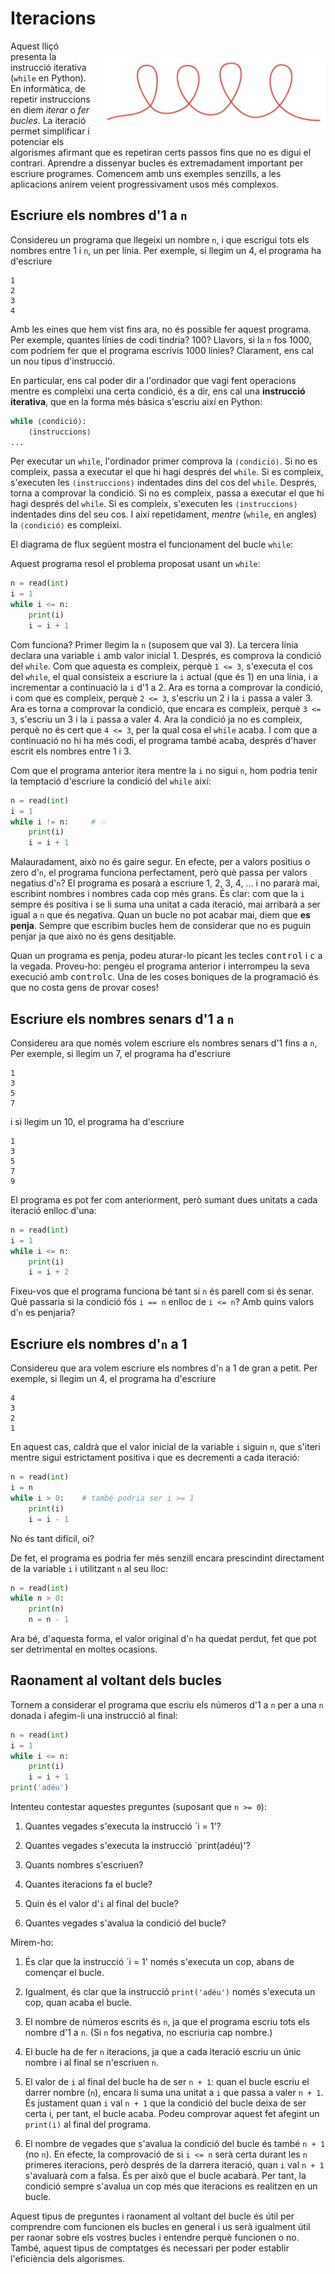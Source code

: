 
# Iteracions

<img src='./iteracions.png' style='height: 8em; float: right; margin: 2em 0 1em 1em;'/>

Aquest lliçó presenta la instrucció iterativa (`while` en Python). En informàtica, de
repetir instruccions en diem *iterar* o *fer bucles*. La iteració permet simplificar i
potenciar els algorismes afirmant que es repetiran certs passos fins que no es
digui el contrari. Aprendre a dissenyar bucles és extremadament important per
escriure programes. Comencem amb uns exemples senzills, a les aplicacions anirem veient progressivament usos més complexos.


## Escriure els nombres d'1 a `n`

Considereu un programa que llegeixi un nombre `n`, i que escrigui tots els nombres entre 1 i `n`, un per línia. Per exemple, si llegim un 4, el programa ha d'escriure

```text
1
2
3
4
```

Amb les eines que hem vist fins ara, no és possible fer aquest programa. Per exemple, quantes línies de codi tindria? 100? Llavors, si la `n` fos 1000, com podríem fer que el programa escrivís 1000 línies? Clarament, ens cal un nou tipus d'instrucció.

En particular, ens cal poder dir a l'ordinador que vagi fent operacions mentre es compleixi una certa condició, és a dir, ens cal una **instrucció iterativa**, que en la forma més bàsica s'escriu així en Python:

```python
while ⟨condició⟩:
    ⟨instruccions⟩
...
```

Per executar un `while`, l'ordinador primer comprova la `⟨condició⟩`.
Si no es compleix, passa a executar el que hi hagi després del `while`.
Si es compleix, s'executen les `⟨instruccions⟩` indentades dins del cos del `while`.
Després, torna a comprovar la condició.
Si no es compleix, passa a executar el que hi hagi després del `while`.
Si es compleix,  s'executen les `⟨instruccions⟩` indentades dins del seu cos.
I així repetidament, _mentre_ (`while`, en angles) la `⟨condició⟩`
es compleixi.

El diagrama de flux següent mostra el funcionament del bucle `while`:

<MyFlowChart src='flow-while.ts'/>

Aquest programa resol el problema proposat usant un `while`:

```python
n = read(int)
i = 1
while i <= n:
    print(i)
    i = i + 1
```

Com funciona?
Primer llegim la `n` (suposem que val 3).
La tercera línia
declara una variable `i` amb valor inicial 1.
Després, es comprova la condició del `while`.
Com que aquesta es compleix, perquè `1 <= 3`,
s'executa el cos del `while`,
el qual consisteix a escriure la `i` actual (que és 1) en una línia,
i a incrementar a continuació la `i` d'1 a 2.
Ara es torna a comprovar la condició,
i com que es compleix, perquè `2 <= 3`, s'escriu un 2 i la `i` passa a valer 3.
Ara es torna a comprovar la condició,
que encara es compleix, perquè `3 <= 3`, s'escriu un 3 i la `i` passa a valer 4.
Ara la condició ja no es compleix,
perquè no és cert que `4 <= 3`,
per la qual cosa el `while` acaba.
I com que a continuació no hi ha més codi, el programa també acaba,
després d'haver escrit els nombres entre 1 i 3.

Com que el programa anterior itera mentre la `i` no sigui `n`, hom podria tenir la temptació d'escriure la condició del `while` així:

```python
n = read(int)
i = 1
while i != n:     # 💥
    print(i)
    i = i + 1
```

Malauradament, això no és gaire segur. En efecte, per a valors positius o zero d'`n`, el programa funciona perfectament, però què passa per valors negatius d'`n`? El programa es posarà a escriure 1, 2, 3, 4, ... i no pararà mai, escribint nombres i nombres cada cop més grans. És clar: com que la `i` sempre és positiva i se li suma una unitat a cada iteració, mai arribarà a ser igual a `n` que és negativa. Quan un bucle no pot acabar mai, diem que **es penja**. Sempre que escribim bucles hem de considerar que no es puguin penjar ja que això no és gens desitjable.

Quan un programa es penja, podeu aturar-lo picant les tecles <kbd>control</kbd> i <kbd>c</kbd> a la vegada. Proveu-ho: pengeu el programa anterior i interrompeu la seva execució amb <kbd>control</kbd><kbd>c</kbd>. Una de les coses boniques de la programació és que no costa gens de provar coses!


## Escriure els nombres senars d'1 a `n`

Considereu ara que només volem escriure els nombres senars d'1 fins a `n`, Per exemple, si llegim un 7, el programa ha d'escriure

```text
1
3
5
7
```

i si llegim un 10, el programa ha d'escriure

```text
1
3
5
7
9
```

El programa es pot fer com anteriorment, però sumant dues unitats a cada iteració enlloc d'una:

```python
n = read(int)
i = 1
while i <= n:
    print(i)
    i = i + 2
```

Fixeu-vos que el programa funciona bé tant si `n` és parell com si és senar. Què passaria si la condició fós `i == n` enlloc de `i <= n`? Amb quins valors d'`n` es penjaria?


## Escriure els nombres d'`n` a 1

Considereu que ara volem escriure els nombres d'`n` a 1 de gran a petit. Per exemple, si llegim un 4, el programa ha d'escriure

```text
4
3
2
1
```

En aquest cas, caldrà que el valor inicial de la variable `i` siguin `n`,  que s'iteri mentre sigui estrictament positiva i que es decrementi a cada iteració:

```python
n = read(int)
i = n
while i > 0:    # també podria ser i >= 1
    print(i)
    i = i - 1
```

No és tant difícil, oi?

De fet, el programa es podria fer més senzill encara prescindint directament de la variable `i` i utilitzant `n` al seu lloc:

```python
n = read(int)
while n > 0:
    print(n)
    n = n - 1
```

Ara bé, d'aquesta forma, el valor original d'`n` ha quedat perdut, fet que pot ser detrimental en moltes ocasions.


## Raonament al voltant dels bucles

Tornem a considerar el programa que escriu els números d'1 a `n` per a una `n` donada i afegim-li una instrucció al final:

```python
n = read(int)
i = 1
while i <= n:
    print(i)
    i = i + 1
print('adéu')
```

Intenteu contestar aquestes preguntes (suposant que `n >= 0`):

1. Quantes vegades s'executa la instrucció `i = 1'?

1. Quantes vegades s'executa la instrucció `print(adéu)'?

1. Quants nombres s'escriuen?

1. Quantes iteracions fa el bucle?

1. Quin és el valor d'`i` al final del bucle?

1. Quantes vegades s'avalua la condició del bucle?



Mirem-ho:

1. És clar que la instrucció `i = 1' només s'executa un cop, abans de començar el bucle.

1. Igualment, és clar que la instrucció `print('adéu')` només s'executa un cop, quan acaba el bucle.

1. El nombre de números escrits és `n`, ja que el programa escriu tots els nombre d'1 a `n`. (Si `n` fos negativa, no escriuria cap nombre.)

1. El bucle ha de fer `n` iteracions, ja que a cada iteració escriu un únic nombre i al final se n'escriuen `n`.

1. El valor de `i` al final del bucle ha de ser `n + 1`: quan el bucle escriu el darrer nombre (`n`), encara li suma una unitat a `i` que passa a valer `n + 1`. És justament quan `i` val `n + 1` que la condició del bucle deixa de ser certa i, per tant, el bucle acaba. Podeu comprovar aquest fet afegint un `print(i)` al final del programa.

1. El nombre de vegades que s'avalua la condició del bucle és també `n + 1` (no `n`). En efecte, la comprovació de si `i <= n` serà certa durant les `n` primeres iteracions, però després de la darrera iteració, quan `i` val `n + 1` s'avaluarà com a falsa. És per això que el bucle acabarà. Per tant, la condició sempre s'avalua un cop més que iteracions es realitzen en un bucle.

Aquest tipus de preguntes i raonament al voltant del bucle és útil per comprendre com funcionen els bucles en general i us serà igualment útil per raonar sobre els vostres bucles i entendre perquè funcionen o no. També, aquest tipus de comptatges és necessari per poder establir l'eficiència dels algorismes.


<Autors autors="jpetit roura"/>
